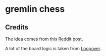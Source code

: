 # gremlin chess

## Credits
The idea comes from [this Reddit post](https://www.reddit.com/r/badUIbattles/comments/w179g7/magnus_carlsen_would_approve/).

A lot of the board logic is taken from [Loopover](https://github.com/janispritzkau/loopover).
